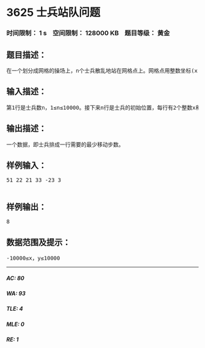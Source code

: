 # 3625 士兵站队问题   
### 时间限制： 1 s&nbsp;&nbsp;&nbsp;&nbsp;空间限制： 128000 KB&nbsp;&nbsp;&nbsp;&nbsp;题目等级： 黄金  
## 题目描述：  

<pre>
在一个划分成网格的操场上，n个士兵散乱地站在网格点上。网格点用整数坐标(x,y)表示。士兵们可以沿网格边往上、下、左、右移动一步，但在同一时刻任一网格点上只能有一名士兵。按照军官的命令，士兵们要整齐地列成一个水平队列，即排列成(x,y),(x+1,y),…,(x+n-1,y)。如何选择x和y的值才能使士兵们以最少的总移动步数排成一行。编程计算使所有士兵排成一行需要的最少移动步数。
</pre>
  
  
## 输入描述：  

<pre>
第1行是士兵数n，1≤n≤10000。接下来n行是士兵的初始位置，每行有2个整数x和y，-10000≤x，y≤10000。
</pre>
  
  
## 输出描述：  

<pre>
一个数据，即士兵排成一行需要的最少移动步数。
</pre>
  
  
## 样例输入：  

<pre>
51 22 21 33 -23 3  

</pre>
  
  
## 样例输出：  

<pre>
8
</pre>
  
  
## 数据范围及提示：  

<pre>
-10000≤x，y≤10000
</pre>
  
  
***  

##### AC: 80  
##### WA: 93  
##### TLE: 4  
##### MLE: 0  
##### RE: 1  

